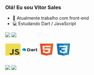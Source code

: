 ### Olá! Eu sou Vitor Sales

- 💼 Atualmente trabalho com front-end
- 💻 Estudando Dart / JavaScript

<div>
  <img height="180em" src="https://github-readme-stats.vercel.app/api?username=vitorsales05&show_icons=true&theme=dracula&include_all_commits=true&count_private=true"/>
  <img height="180px" src="https://github-readme-stats.vercel.app/api/top-langs/?username=vitorsales05&layout=compact&langs-count=16&theme=dracula"/>
</div>

<div style="display: inline_block"><br>
  <img align="center" height="40" width="50" src="https://raw.githubusercontent.com/devicons/devicon/master/icons/javascript/javascript-original.svg">
  <img align="center" height="40" width="50" src="https://raw.githubusercontent.com/devicons/devicon/master/icons/dart/dart-original-wordmark.svg">
  <img align="center" height="40" width="50" src="https://raw.githubusercontent.com/devicons/devicon/master/icons/html5/html5-original.svg">
  <img align="center" height="40" width="50" src="https://raw.githubusercontent.com/devicons/devicon/master/icons/css3/css3-original.svg">
</div>

##

<div>
  <a href="https://www.linkedin.com/in/vitor-sales-dos-santos-4a0a52203/" target="_blank"><img src="https://img.shields.io/badge/LinkedIn-0077B5?style=for-the-badge&logo=linkedin&logoColor=white" target="_blank"></a> 
  <a href="https://www.instagram.com/vitor_sales05/" ><img src="https://img.shields.io/badge/Instagram-E4405F?style=for-the-badge&logo=instagram&logoColor=white"></a>
</div>

